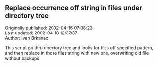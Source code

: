 ## Replace occurrence off string in files under directory tree  
Originally published: 2002-04-16 07:08:23  
Last updated: 2002-04-18 12:37:37  
Author: Ivan Brkanac  
  
This script go thru directory tree and looks for files off specified pattern, and then replace in those files string with new one, overwriting old file without backups